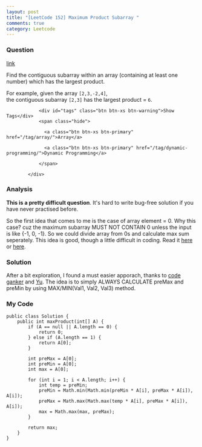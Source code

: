 ```yaml
---
layout: post
title: "[LeetCode 152] Maximum Product Subarray "
comments: true
category: Leetcode
---
```


### Question 

[link](https://leetcode.com/problems/maximum-product-subarray/)

<div class="question-content">
              <p></p><p>
Find the contiguous subarray within an array (containing at least one number) which has the largest product.
</p>

<p>
For example, given the array <code>[2,3,-2,4]</code>,<br>
the contiguous subarray <code>[2,3]</code> has the largest product = <code>6</code>.
</p><p></p>
              
                <div id="tags" class="btn btn-xs btn-warning">Show Tags</div>
                <span class="hide">
                  
                  <a class="btn btn-xs btn-primary" href="/tag/array/">Array</a>
                  
                  <a class="btn btn-xs btn-primary" href="/tag/dynamic-programming/">Dynamic Programming</a>
                  
                </span>
              
            </div>

### Analysis

__This is a pretty difficult question__. It's hard to write bug-free solution if you have never practised before. 

So the first idea that comes to me is the case of array element = 0. Why this case? cuz the maximum subarray MUST NOT CONTAIN 0 unless the input is like {-1, 0, -1}. So we could divide array from 0s and calculate max sum seperately. This idea is good, though a little difficult in coding. Read it [here](http://www.geeksforgeeks.org/maximum-product-subarray/) or [here](https://shepherdyuan.wordpress.com/2014/07/23/linkedin-maximum-sumproduct-subarray/). 

### Solution

After a bit exploration, I found a must easier apporach, thanks to [code ganker](http://blog.csdn.net/linhuanmars/article/details/39537283) and [Yu](http://yucoding.blogspot.sg/2014/10/leetcode-quesion-maximum-product.html). The idea is to simply ALWAYS CALCULATE preMax and preMin by using MAX/MIN(Val1, Val2, Val3) method.  

### My Code

    public class Solution {
        public int maxProduct(int[] A) {
            if (A == null || A.length == 0) {
                return 0;
            } else if (A.length == 1) {
                return A[0];
            }

            int preMax = A[0];
            int preMin = A[0];
            int max = A[0];

            for (int i = 1; i < A.length; i++) {
                int temp = preMin;
                preMin = Math.min(Math.min(preMin * A[i], preMax * A[i]), A[i]);
                preMax = Math.max(Math.max(temp * A[i], preMax * A[i]), A[i]);
                max = Math.max(max, preMax);
            }

            return max;
        }
    }
